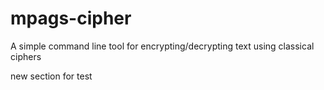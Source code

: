 # mpags-cipher
A simple command line tool for encrypting/decrypting text using classical ciphers

new section for test
